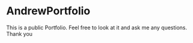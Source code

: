 # AndrewPortfolio
This is a public Portfolio. Feel free to look at it and ask me any questions. Thank you
